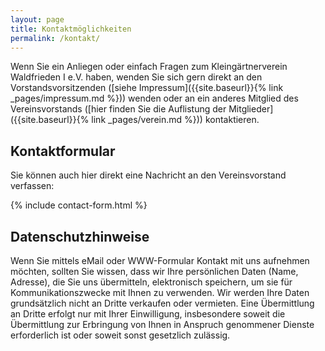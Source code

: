 ```yaml
---
layout: page
title: Kontaktmöglichkeiten
permalink: /kontakt/
---
```


Wenn Sie ein Anliegen oder einfach Fragen zum Kleingärtnerverein Waldfrieden I e.V. haben, wenden Sie sich gern direkt an den Vorstandsvorsitzenden ([siehe Impressum]({{site.baseurl}}{% link _pages/impressum.md %})) wenden oder an ein anderes Mitglied des Vereinsvorstands ([hier finden Sie die Auflistung der Mitglieder]({{site.baseurl}}{% link _pages/verein.md %})) kontaktieren.

## Kontaktformular

Sie können auch hier direkt eine Nachricht an den Vereinsvorstand verfassen:

{% include contact-form.html %}

## Datenschutzhinweise

Wenn Sie mittels eMail oder WWW-Formular Kontakt mit uns aufnehmen möchten, sollten Sie wissen, dass wir Ihre persönlichen Daten (Name, Adresse), die Sie uns übermitteln, elektronisch speichern, um sie für Kommunikationszwecke mit Ihnen zu verwenden. Wir werden Ihre Daten grundsätzlich nicht an Dritte verkaufen oder vermieten. Eine Übermittlung an Dritte erfolgt nur mit Ihrer Einwilligung, insbesondere soweit die Übermittlung zur Erbringung von Ihnen in Anspruch genommener Dienste erforderlich ist oder soweit sonst gesetzlich zulässig.
